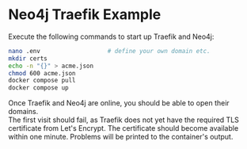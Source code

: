 # Neo4j Traefik Example

Execute the following commands to start up Traefik and Neo4j:

```bash
nano .env                   # define your own domain etc.
mkdir certs
echo -n "{}" > acme.json
chmod 600 acme.json
docker compose pull
docker compose up
```

Once Traefik and Neo4j are online, you should be able to open their domains.  
The first visit should fail, as Traefik does not yet have the required TLS certificate from Let's Encrypt. The
certificate should become available within one minute. Problems will be printed to the container's output.
